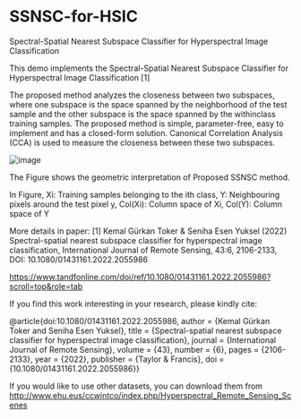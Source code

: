 # SSNSC-for-HSIC
Spectral-Spatial Nearest Subspace Classifier for Hyperspectral Image Classification

This demo implements the Spectral-Spatial Nearest Subspace Classifier for
Hyperspectral Image Classification [1]

The proposed method analyzes the closeness between two subspaces, where one subspace is the space spanned 
by the neighborhood of the test sample and the other subspace is the space spanned by the withinclass training samples. 
The proposed method is simple, parameter-free, easy to implement and has a closed-form solution. Canonical Correlation Analysis
(CCA) is used to measure the closeness between these two subspaces.

![image](https://github.com/kgtoker/SSNSC-for-HSIC/assets/57569368/44091ff8-25d2-4bb6-a829-ca0980aa0aa5)

The Figure shows the geometric interpretation of Proposed SSNSC method. 

In Figure, 
Xi: Training samples belonging to the ith class, 
Y: Neighbouring pixels around the test pixel y,
Col(Xi): Column space of Xi,
Col(Y): Column space of Y

More details in paper:
[1] Kemal Gürkan Toker & Seniha Esen Yuksel (2022) Spectral-spatial nearest subspace classifier for hyperspectral image classification,
International Journal of Remote Sensing, 43:6, 2106-2133, DOI: 10.1080/01431161.2022.2055986

https://www.tandfonline.com/doi/ref/10.1080/01431161.2022.2055986?scroll=top&role=tab

If you find this work interesting in your research, please kindly cite:

@article{doi:10.1080/01431161.2022.2055986,
author = {Kemal Gürkan Toker and Seniha Esen Yuksel},
title = {Spectral-spatial nearest subspace classifier for hyperspectral image classification},
journal = {International Journal of Remote Sensing},
volume = {43},
number = {6},
pages = {2106-2133},
year  = {2022},
publisher = {Taylor & Francis},
doi = {10.1080/01431161.2022.2055986}}

If you would like to use other datasets, you can download them from 
http://www.ehu.eus/ccwintco/index.php/Hyperspectral_Remote_Sensing_Scenes

